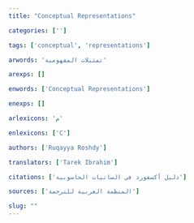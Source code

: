 ```yaml
---
title: "Conceptual Representations"

categories: ['']

tags: ['conceptual', 'representations']

arwords: 'تمثيلات المفهومية'

arexps: []

enwords: ['Conceptual Representations']

enexps: []

arlexicons: 'م'

enlexicons: ['C']

authors: ['Ruqayya Roshdy']

translators: ['Tarek Ibrahim']

citations: ['دليل أكسفورد في السانيات الحاسوبية']

sources: ['المنظمة العربية للترجمة']

slug: ""
---
```

